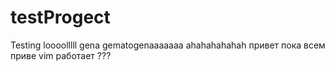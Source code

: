 ﻿# testProgect
Testing
loooolllll gena gematogenaaaaaaa ahahahahahah
привет пока всем приве
vim работает ???
